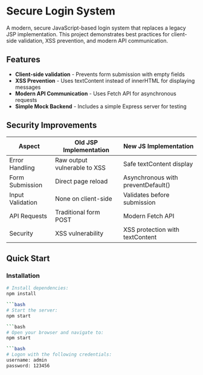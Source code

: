 # Secure Login System

A modern, secure JavaScript-based login system that replaces a legacy JSP implementation. This project demonstrates best practices for client-side validation, XSS prevention, and modern API communication.

## Features

- **Client-side validation** - Prevents form submission with empty fields
- **XSS Prevention** - Uses textContent instead of innerHTML for displaying messages
- **Modern API Communication** - Uses Fetch API for asynchronous requests
- **Simple Mock Backend** - Includes a simple Express server for testing

## Security Improvements

| Aspect | Old JSP Implementation | New JS Implementation |
|--------|------------------------|------------------------|
| Error Handling | Raw output vulnerable to XSS | Safe textContent display |
| Form Submission | Direct page reload | Asynchronous with preventDefault() |
| Input Validation | None on client-side | Validates before submission |
| API Requests | Traditional form POST | Modern Fetch API |
| Security | XSS vulnerability | XSS protection with textContent |

## Quick Start

### Installation

```bash
# Install dependencies:
npm install

```bash
# Start the server:
npm start

```bash
# Open your browser and navigate to:
npm start

```bash
# Logon with the following credentials:
username: admin
password: 123456